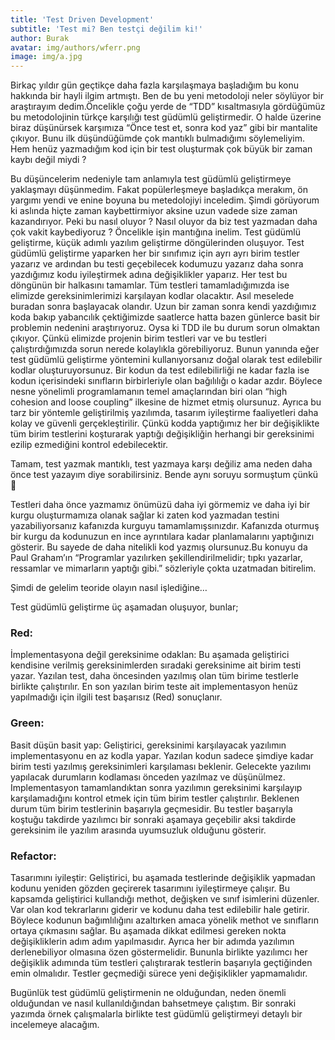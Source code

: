 ```yaml
---
title: 'Test Driven Development'
subtitle: 'Test mi? Ben testçi değilim ki!'
author: Burak
avatar: img/authors/wferr.png
image: img/a.jpg
---
```


Birkaç yıldır gün geçtikçe daha fazla karşılaşmaya başladığım bu konu hakkında bir hayli ilgim artmıştı. Ben de bu yeni metodoloji neler söylüyor bir araştırayım dedim.Öncelikle çoğu yerde de “TDD” kısaltmasıyla gördüğümüz bu metodolojinin türkçe karşılığı test güdümlü geliştirmedir. O halde üzerine biraz düşünürsek karşımıza “Önce test et, sonra kod yaz” gibi bir mantalite çıkıyor. Bunu ilk düşündüğümde çok mantıklı bulmadığımı söylemeliyim. Hem henüz yazmadığım kod için bir test oluşturmak çok büyük bir zaman kaybı değil miydi ?


Bu düşüncelerim nedeniyle tam anlamıyla test güdümlü geliştirmeye yaklaşmayı düşünmedim. Fakat popülerleşmeye başladıkça merakım, ön yargımı yendi ve enine boyuna bu metedolojiyi inceledim. Şimdi görüyorum ki aslında hiçte zaman kaybettirmiyor aksine uzun vadede size zaman kazandırıyor. Peki bu nasıl oluyor ? Nasıl oluyor da biz test yazmadan daha çok  vakit kaybediyoruz ? Öncelikle işin mantığına inelim. Test güdümlü geliştirme, küçük adımlı yazılım geliştirme döngülerinden oluşuyor. Test güdümlü geliştirme yaparken her bir sınıfımız için ayrı ayrı birim testler yazarız ve ardından bu testi geçebilecek kodumuzu yazarız daha sonra yazdığımız kodu iyileştirmek adına değişiklikler yaparız. Her test bu döngünün bir halkasını tamamlar. Tüm testleri tamamladığımızda ise elimizde gereksinimlerimizi karşılayan kodlar olacaktır. Asıl meselede buradan sonra başlayacak olandır. Uzun bir zaman sonra kendi yazdığımız koda bakıp yabancılık çektiğimizde saatlerce hatta bazen günlerce basit bir problemin nedenini araştırıyoruz. Oysa ki TDD ile bu durum sorun olmaktan çıkıyor. Çünkü elimizde projenin birim testleri var ve bu testleri çalıştırdığımızda sorun nerede kolaylıkla görebiliyoruz. Bunun yanında eğer test güdümlü geliştirme yöntemini kullanıyorsanız doğal olarak test edilebilir kodlar oluşturuyorsunuz. Bir kodun da test edilebilirliği ne kadar fazla ise kodun içerisindeki sınıfların birbirleriyle olan bağılılığı o kadar azdır. Böylece nesne yönelimli programlamanın temel amaçlarından biri olan  “high cohesion and loose coupling” ilkesine de  hizmet etmiş olursunuz. Ayrıca bu tarz bir yöntemle geliştirilmiş yazılımda, tasarım iyileştirme faaliyetleri daha kolay ve güvenli gerçekleştirilir. Çünkü kodda yaptığımız her bir değişiklikte tüm birim testlerini koşturarak yaptığı değişikliğin herhangi bir gereksinimi ezilip ezmediğini kontrol edebilecektir.


Tamam, test yazmak mantıklı, test yazmaya karşı değiliz ama neden daha önce test yazayım diye sorabilirsiniz. Bende aynı soruyu sormuştum çünkü 🙂

Testleri daha önce yazmamız önümüzü daha iyi görmemiz ve daha iyi bir kurgu oluşturmamıza olanak sağlar ki zaten kod yazmadan testini yazabiliyorsanız kafanızda kurguyu tamamlamışsınızdır. Kafanızda oturmuş bir kurgu da kodunuzun en ince ayrıntılara kadar planlamalarını yaptığınızı gösterir. Bu sayede de daha nitelikli kod yazmış olursunuz.Bu konuyu da Paul Graham’ın “Programlar yazılırken şekillendirilmelidir; tıpkı yazarlar, ressamlar ve mimarların yaptığı gibi.”  sözleriyle çokta uzatmadan bitirelim.

Şimdi de gelelim teoride olayın nasıl işlediğine…

Test güdümlü geliştirme üç aşamadan oluşuyor, bunlar;

### Red:
İmplementasyona değil gereksinime odaklan: Bu aşamada geliştirici kendisine verilmiş gereksinimlerden sıradaki gereksinime ait birim testi yazar. Yazılan test, daha öncesinden yazılmış olan tüm birime testlerle birlikte çalıştırılır. En son yazılan birim teste ait implementasyon henüz yapılmadığı için ilgili test başarısız (Red) sonuçlanır.

### Green:
Basit düşün basit yap: Geliştirici, gereksinimi karşılayacak yazılımın implementasyonu en az kodla yapar. Yazılan kodun sadece şimdiye kadar birim testi yazılmış gereksinimleri karşılaması beklenir. Gelecekte yazılımı yapılacak durumların kodlaması önceden yazılmaz ve düşünülmez. Implementasyon tamamlandıktan sonra yazılımın gereksinimi karşılayıp karşılamadığını kontrol etmek için tüm birim testler çalıştırılır. Beklenen durum tüm birim testlerinin başarıyla geçmesidir. Bu testler başarıyla koştuğu takdirde yazılımcı bir sonraki aşamaya geçebilir aksi takdirde gereksinim ile yazılım arasında uyumsuzluk olduğunu gösterir.

### Refactor:
Tasarımını iyileştir: Geliştirici, bu aşamada testlerinde değişiklik yapmadan kodunu yeniden gözden geçirerek tasarımını iyileştirmeye çalışır. Bu kapsamda geliştirici kullandığı methot, değişken ve sınıf isimlerini düzenler. Var olan kod tekrarlarını giderir ve kodunu daha test edilebilir hale getirir. Böylece kodunun bağımlılığını azaltırken amaca yönelik methot ve sınıfların ortaya çıkmasını sağlar. Bu aşamada dikkat edilmesi gereken nokta değişikliklerin adım adım yapılmasıdır. Ayrıca her bir adımda yazılımın derlenebiliyor olmasına özen göstermelidir. Bununla birlikte yazılımcı her değişiklik adımında tüm testleri çalıştırarak testlerin başarıyla geçtiğinden emin olmalıdır. Testler geçmediği sürece yeni değişiklikler yapmamalıdır.

Bugünlük test güdümlü geliştirmenin ne olduğundan, neden önemli olduğundan ve nasıl kullanıldığından bahsetmeye çalıştım. Bir sonraki yazımda örnek çalışmalarla birlikte test güdümlü geliştirmeyi detaylı bir incelemeye alacağım.
